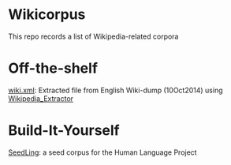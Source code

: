 Wikicorpus
==========

This repo records a list of Wikipedia-related corpora

Off-the-shelf
====
[wiki.xml](http://filenuke.com/f/O7dNqn3): Extracted file from English Wiki-dump (10Oct2014) using [Wikipedia_Extractor](http://medialab.di.unipi.it/wiki/Wikipedia_Extractor)


Build-It-Yourself
====
[SeedLing](https://github.com/alvations/SeedLing): a seed corpus for the Human Language Project 

